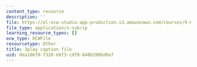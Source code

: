 ```yaml
---
content_type: resource
description: ''
file: https://ol-ocw-studio-app-production.s3.amazonaws.com/courses/9-00-introduction-to-psychology-fall-2004/0ea106f0f326e6f3cdf86406208bd0a7_10498.srt
file_type: application/x-subrip
learning_resource_types: []
ocw_type: OCWFile
resourcetype: Other
title: 3play caption file
uid: 0ea106f0-f326-e6f3-cdf8-6406208bd0a7
---
```

